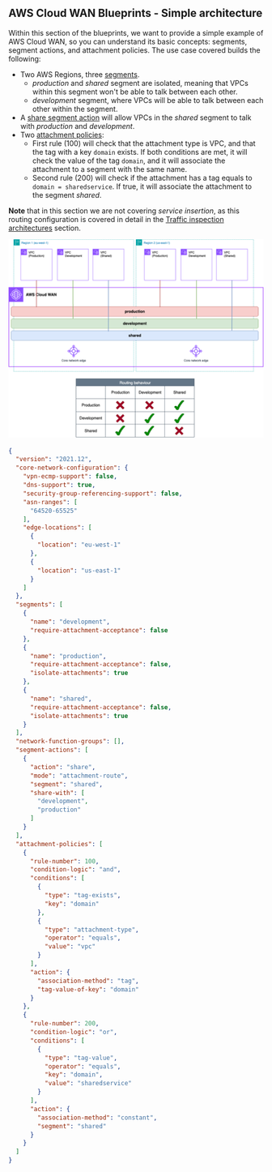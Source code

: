 
## AWS Cloud WAN Blueprints - Simple architecture

Within this section of the blueprints, we want to provide a simple example of AWS Cloud WAN, so you can understand its basic concepts: segments, segment actions, and attachment policies. The use case covered builds the following:

- Two AWS Regions, three [segments](https://docs.aws.amazon.com/network-manager/latest/cloudwan/cloudwan-policy-segments.html).
    - *production* and *shared* segment are isolated, meaning that VPCs within this segment won't be able to talk between each other.
    - *development* segment, where VPCs will be able to talk between each other within the segment.
- A [share segment action]() will allow VPCs in the *shared* segment to talk with *production* and *development*.
- Two [attachment policies](https://docs.aws.amazon.com/network-manager/latest/cloudwan/cloudwan-policy-attachments.html):
    - First rule (100) will check that the attachment type is VPC, and that the tag with a key `domain` exists. If both conditions are met, it will check the value of the tag `domain`, and it will associate the attachment to a segment with the same name.
    - Second rule (200) will check if the attachment has a tag equals to `domain = sharedservice`. If true, it will associate the attachment to the segment *shared*.

**Note** that in this section we are not covering *service insertion*, as this routing configuration is covered in detail in the [Traffic inspection architectures](../3-traffic_inspection/) section.

![Simple Architecture](../../images/patterns_simple_architecture.png)

```json
{
  "version": "2021.12",
  "core-network-configuration": {
    "vpn-ecmp-support": false,
    "dns-support": true,
    "security-group-referencing-support": false,
    "asn-ranges": [
      "64520-65525"
    ],
    "edge-locations": [
      {
        "location": "eu-west-1"
      },
      {
        "location": "us-east-1"
      }
    ]
  },
  "segments": [
    {
      "name": "development",
      "require-attachment-acceptance": false
    },
    {
      "name": "production",
      "require-attachment-acceptance": false,
      "isolate-attachments": true
    },
    {
      "name": "shared",
      "require-attachment-acceptance": false,
      "isolate-attachments": true
    }
  ],
  "network-function-groups": [],
  "segment-actions": [
    {
      "action": "share",
      "mode": "attachment-route",
      "segment": "shared",
      "share-with": [
        "development",
        "production"
      ]
    }
  ],
  "attachment-policies": [
    {
      "rule-number": 100,
      "condition-logic": "and",
      "conditions": [
        {
          "type": "tag-exists",
          "key": "domain"
        },
        {
          "type": "attachment-type",
          "operator": "equals",
          "value": "vpc"
        }
      ],
      "action": {
        "association-method": "tag",
        "tag-value-of-key": "domain"
      }
    },
    {
      "rule-number": 200,
      "condition-logic": "or",
      "conditions": [
        {
          "type": "tag-value",
          "operator": "equals",
          "key": "domain",
          "value": "sharedservice"
        }
      ],
      "action": {
        "association-method": "constant",
        "segment": "shared"
      }
    }
  ]
}
```
